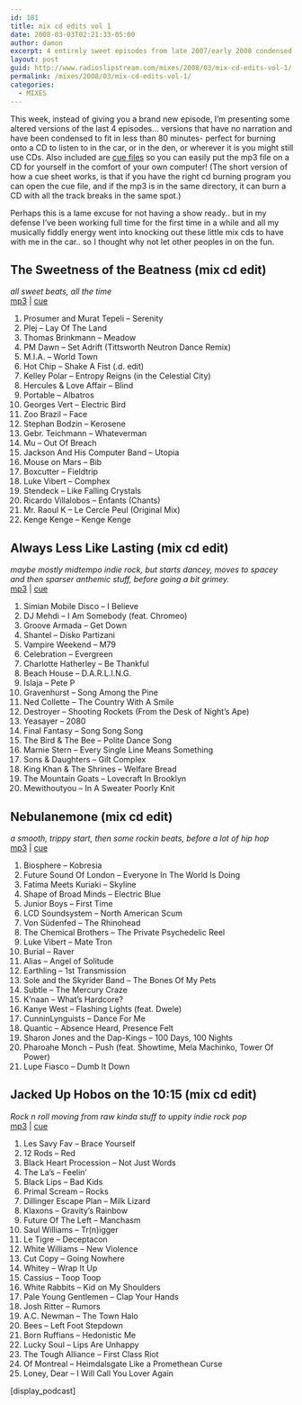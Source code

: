 ```yaml
---
id: 181
title: mix cd edits vol 1
date: 2008-03-03T02:21:33-05:00
author: damon
excerpt: 4 entirely sweet episodes from late 2007/early 2008 condensed to fit onto 80 minute CDRs
layout: post
guid: http://www.radioslipstream.com/mixes/2008/03/mix-cd-edits-vol-1/
permalink: /mixes/2008/03/mix-cd-edits-vol-1/
categories:
  - MIXES
---
```

This week, instead of giving you a brand new episode, I’m presenting some altered versions of the last 4 episodes… versions that have no narration and have been condensed to fit in less than 80 minutes- perfect for burning onto a CD to listen to in the car, or in the den, or wherever it is you might still use CDs. Also included are [cue files](http://en.wikipedia.org/wiki/Cue_sheet_%28computing%29) so you can easily put the mp3 file on a CD for yourself in the comfort of your own computer! (The short version of how a cue sheet works, is that if you have the right cd burning program you can open the cue file, and if the mp3 is in the same directory, it can burn a CD with all the track breaks in the same spot.)

Perhaps this is a lame excuse for not having a show ready.. but in my defense I’ve been working full time for the first time in a while and all my musically fiddly energy went into knocking out these little mix cds to have with me in the car.. so I thought why not let other peoples in on the fun.

<!--more-->

## The Sweetness of the Beatness (mix cd edit)

_all sweet beats, all the time_  
[mp3](/radio/mixes/sweetnessofthebeatness.mp3) | [cue](/radio/mixes/sweetnessofthebeatness.cue)

1. Prosumer and Murat Tepeli – Serenity  
2. Plej – Lay Of The Land
3. Thomas Brinkmann – Meadow  
4. PM Dawn – Set Adrift (Tittsworth Neutron Dance Remix)  
5. M.I.A. – World Town  
6. Hot Chip – Shake A Fist (.d. edit)  
7. Kelley Polar – Entropy Reigns (in the Celestial City)  
8. Hercules & Love Affair – Blind  
9. Portable – Albatros  
10. Georges Vert – Electric Bird  
11. Zoo Brazil – Face  
12. Stephan Bodzin – Kerosene  
13. Gebr. Teichmann – Whateverman  
14. Mu – Out Of Breach  
15. Jackson And His Computer Band – Utopia  
16. Mouse on Mars – Bib  
17. Boxcutter – Fieldtrip  
18. Luke Vibert – Comphex  
19. Stendeck – Like Falling Crystals  
20. Ricardo Villalobos – Enfants (Chants)  
21. Mr. Raoul K – Le Cercle Peul (Original Mix)  
22. Kenge Kenge – Kenge Kenge 

## Always Less Like Lasting (mix cd edit) 

_maybe mostly midtempo indie rock, but starts dancey, moves to spacey and then sparser anthemic stuff, before going a bit grimey._  
[mp3](/radio/mixes/alwayslesslikelasting.mp3) | [cue](/radio/mixes/alwayslesslikelasting.cue)

1. Simian Mobile Disco – I Believe  
2. DJ Mehdi – I Am Somebody (feat. Chromeo)  
3. Groove Armada – Get Down  
4. Shantel – Disko Partizani  
5. Vampire Weekend – M79  
6. Celebration – Evergreen  
7. Charlotte Hatherley – Be Thankful  
8. Beach House – D.A.R.L.I.N.G.  
9. Islaja – Pete P  
10. Gravenhurst – Song Among the Pine  
11. Ned Collette – The Country With A Smile  
12. Destroyer – Shooting Rockets (From the Desk of Night’s Ape)  
13. Yeasayer – 2080  
14. Final Fantasy – Song Song Song  
15. The Bird & The Bee – Polite Dance Song  
16. Marnie Stern – Every Single Line Means Something  
17. Sons & Daughters – Gilt Complex  
18. King Khan & The Shrines – Welfare Bread  
19. The Mountain Goats – Lovecraft In Brooklyn  
20. Mewithoutyou – In A Sweater Poorly Knit 

## Nebulanemone (mix cd edit) 

_a smooth, trippy start, then some rockin beats, before a lot of hip hop_  
[mp3](/radio/mixes/nebulanemone.mp3) | [cue](/radio/mixes/nebulanemone.cue)

1. Biosphere – Kobresia  
2. Future Sound Of London – Everyone In The World Is Doing  
3. Fatima Meets Kuriaki – Skyline  
4. Shape of Broad Minds – Electric Blue  
5. Junior Boys – First Time  
6. LCD Soundsystem – North American Scum  
7. Von Südenfed – The Rhinohead  
8. The Chemical Brothers – The Private Psychedelic Reel  
9. Luke Vibert – Mate Tron  
10. Burial – Raver  
11. Alias – Angel of Solitude  
12. Earthling – 1st Transmission  
13. Sole and the Skyrider Band – The Bones Of My Pets  
14. Subtle – The Mercury Craze  
15. K’naan – What’s Hardcore?  
16. Kanye West – Flashing Lights (feat. Dwele)  
17. CunninLynguists – Dance For Me  
18. Quantic – Absence Heard, Presence Felt  
19. Sharon Jones and the Dap-Kings – 100 Days, 100 Nights  
20. Pharoahe Monch – Push (feat. Showtime, Mela Machinko, Tower Of Power)  
21. Lupe Fiasco – Dumb It Down 

## Jacked Up Hobos on the 10:15 (mix cd edit)

_Rock n roll moving from raw kinda stuff to uppity indie rock pop_  
[mp3](/radio/mixes/jackeduphobos.mp3) | [cue](/radio/mixes/jackeduphobos.cue)

1. Les Savy Fav – Brace Yourself  
2. 12 Rods – Red  
3. Black Heart Procession – Not Just Words  
4. The La’s – Feelin’  
5. Black Lips – Bad Kids  
6. Primal Scream – Rocks  
7. Dillinger Escape Plan – Milk Lizard  
8. Klaxons – Gravity’s Rainbow  
9. Future Of The Left – Manchasm  
10. Saul Williams – Tr(n)igger  
11. Le Tigre – Deceptacon  
12. White Williams – New Violence  
13. Cut Copy – Going Nowhere  
14. Whitey – Wrap It Up  
15. Cassius – Toop Toop  
16. White Rabbits – Kid on My Shoulders  
17. Pale Young Gentlemen – Clap Your Hands  
18. Josh Ritter – Rumors  
19. A.C. Newman – The Town Halo  
20. Bees – Left Foot Stepdown  
21. Born Ruffians – Hedonistic Me  
22. Lucky Soul – Lips Are Unhappy  
23. The Tough Alliance – First Class Riot  
24. Of Montreal – Heimdalsgate Like a Promethean Curse  
25. Loney, Dear – I Will Call You Lover Again 

[display_podcast]